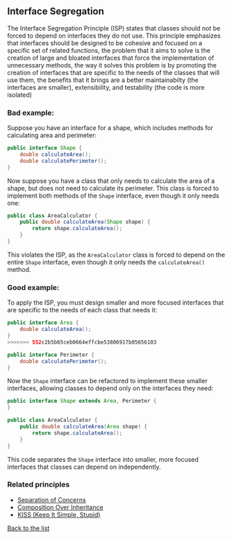 ## Interface Segregation
The Interface Segregation Principle (ISP) states that classes should not be forced to depend on interfaces they do not use. This principle emphasizes that interfaces should be designed to be cohesive and focused on a specific set of related functions, the problem that it aims to solve is the creation of large and bloated interfaces that force the implementation of unnecessary methods, the way it solves this problem is by promoting the creation of interfaces that are specific to the needs of the classes that will use them, the benefits that it brings are a better maintainabilty (the interfaces are smaller), extensibility, and testability (the code is more isolated)

### Bad example:

Suppose you have an interface for a shape, which includes methods for calculating area and perimeter:
``` java
public interface Shape {
    double calculateArea();
    double calculatePerimeter();
}

```
Now suppose you have a class that only needs to calculate the area of a shape, but does not need to calculate its perimeter. This class is forced to implement both methods of the `Shape` interface, even though it only needs one:
``` java
public class AreaCalculator {
    public double calculateArea(Shape shape) {
        return shape.calculateArea();
    }
}

```

This violates the ISP, as the `AreaCalculator` class is forced to depend on the entire `Shape` interface, even though it only needs the `calculateArea()` method.

### Good example:

To apply the ISP, you must design smaller and more focused interfaces that are specific to the needs of each class that needs it:
``` java
public interface Area {
    double calculateArea();
}
>>>>>>> 552c2b5b65ceb0664effcbe53806917b05656103

public interface Perimeter {
    double calculatePerimeter();
}

```

Now the `Shape` interface can be refactored to implement these smaller interfaces, allowing classes to depend only on the interfaces they need:

``` java
public interface Shape extends Area, Perimeter {
}

public class AreaCalculator {
    public double calculateArea(Area shape) {
        return shape.calculateArea();
    }
}

```

This code separates the `Shape` interface into smaller, more focused interfaces that classes can depend on independently.
### Related principles

* [Separation of Concerns](../general/separationofconcerns.md)
* [Composition Over Inheritance](../general/compositionoverinheritance.md)
* [KISS (Keep It Simple, Stupid)](../general/kiss.md)


[Back to the list](./README.md)